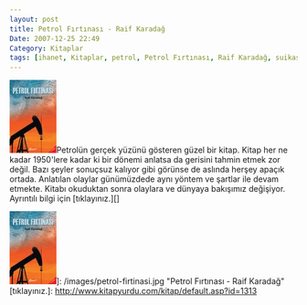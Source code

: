 ```yaml
---
layout: post
title: Petrol Fırtınası - Raif Karadağ
Date: 2007-12-25 22:49
Category: Kitaplar
tags: [ihanet, Kitaplar, petrol, Petrol Fırtınası, Raif Karadağ, suikast, tekel]
---
```


![Petrol Fırtınası - Raif Karadağ][]Petrolün gerçek yüzünü gösteren
güzel bir kitap. Kitap her ne kadar 1950'lere kadar ki bir dönemi
anlatsa da gerisini tahmin etmek zor değil. Bazı şeyler sonuçsuz kalıyor
gibi görünse de aslında herşey apaçık ortada. Anlatılan olaylar
günümüzdede aynı yöntem ve şartlar ile devam etmekte. Kitabı okuduktan
sonra olaylara ve dünyaya bakışımız değişiyor. Ayrıntılı bilgi için
[tıklayınız.][]

  [Petrol Fırtınası - Raif Karadağ]: /images/petrol-firtinasi.kucukresim.jpg
  ![Petrol Fırtınası - Raif Karadağ][]]: /images/petrol-firtinasi.jpg
    "Petrol Fırtınası - Raif Karadağ"
  [tıklayınız.]: http://www.kitapyurdu.com/kitap/default.asp?id=1313
